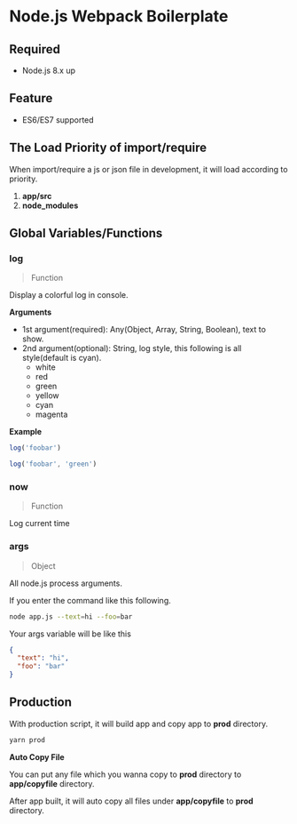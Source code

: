 # Node.js Webpack Boilerplate 

## Required

- Node.js 8.x up

## Feature

- ES6/ES7 supported

## The Load Priority of import/require

When import/require a js or json file in development, it will load according to priority.

1. **app/src**
1. **node_modules**

## Global Variables/Functions

### log

> Function

Display a colorful log in console.

**Arguments**

- 1st argument(required): Any(Object, Array, String, Boolean), text to show.
- 2nd argument(optional): String, log style, this following is all style(default is cyan).
  - white
  - red
  - green
  - yellow
  - cyan
  - magenta 

**Example**

```javascript
log('foobar')

log('foobar', 'green')
```
  
### now

> Function

Log current time

### args

> Object

All node.js process arguments.

If you enter the command like this following.

```bash
node app.js --text=hi --foo=bar
```

Your args variable will be like this

```json
{
  "text": "hi",
  "foo": "bar"
}
```

## Production

With production script, it will build app and copy app to **prod** directory.

```bash
yarn prod
```

**Auto Copy File**

You can put any file which you wanna copy to **prod** directory to **app/copyfile** directory.

After app built, it will auto copy all files under **app/copyfile** to **prod** directory.
